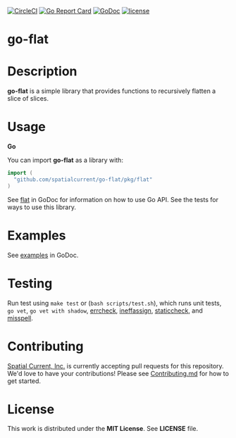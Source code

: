 [![CircleCI](https://circleci.com/gh/spatialcurrent/go-flat/tree/master.svg?style=svg)](https://circleci.com/gh/spatialcurrent/go-flat/tree/master) [![Go Report Card](https://goreportcard.com/badge/spatialcurrent/go-flat)](https://goreportcard.com/report/spatialcurrent/go-flat)  [![GoDoc](https://godoc.org/github.com/spatialcurrent/go-flat?status.svg)](https://godoc.org/github.com/spatialcurrent/go-flat) [![license](http://img.shields.io/badge/license-MIT-red.svg?style=flat)](https://github.com/spatialcurrent/go-flat/blob/master/LICENSE)

# go-flat

# Description

**go-flat** is a simple library that provides functions to recursively flatten a slice of slices.

# Usage

**Go**

You can import **go-flat** as a library with:

```go
import (
  "github.com/spatialcurrent/go-flat/pkg/flat"
)
```

See [flat](https://godoc.org/github.com/spatialcurrent/go-flat/pkg/flat) in GoDoc for information on how to use Go API.  See the tests for ways to use this library.

# Examples

See [examples](https://godoc.org/github.com/spatialcurrent/go-flat/pkg/flat) in GoDoc.

# Testing

Run test using `make test` or (`bash scripts/test.sh`), which runs unit tests, `go vet`, `go vet with shadow`, [errcheck](https://github.com/kisielk/errcheck), [ineffassign](https://github.com/gordonklaus/ineffassign), [staticcheck](https://staticcheck.io/), and [misspell](https://github.com/client9/misspell).

# Contributing

[Spatial Current, Inc.](https://spatialcurrent.io) is currently accepting pull requests for this repository.  We'd love to have your contributions!  Please see [Contributing.md](https://github.com/spatialcurrent/go-flat/blob/master/CONTRIBUTING.md) for how to get started.

# License

This work is distributed under the **MIT License**.  See **LICENSE** file.
